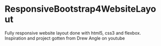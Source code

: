 # ResponsiveBootstrap4WebsiteLayout

Fully responsive website layout done with html5, css3 and flexbox. Inspiration and project gotten from Drew Angle on youtube
